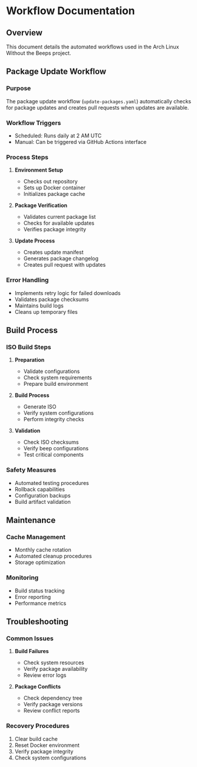 # Workflow Documentation

## Overview
This document details the automated workflows used in the Arch Linux Without the Beeps project.

## Package Update Workflow

### Purpose
The package update workflow (`update-packages.yaml`) automatically checks for package updates and creates pull requests when updates are available.

### Workflow Triggers
- Scheduled: Runs daily at 2 AM UTC
- Manual: Can be triggered via GitHub Actions interface

### Process Steps
1. **Environment Setup**
   - Checks out repository
   - Sets up Docker container
   - Initializes package cache

2. **Package Verification**
   - Validates current package list
   - Checks for available updates
   - Verifies package integrity

3. **Update Process**
   - Creates update manifest
   - Generates package changelog
   - Creates pull request with updates

### Error Handling
- Implements retry logic for failed downloads
- Validates package checksums
- Maintains build logs
- Cleans up temporary files

## Build Process

### ISO Build Steps
1. **Preparation**
   - Validate configurations
   - Check system requirements
   - Prepare build environment

2. **Build Process**
   - Generate ISO
   - Verify system configurations
   - Perform integrity checks

3. **Validation**
   - Check ISO checksums
   - Verify beep configurations
   - Test critical components

### Safety Measures
- Automated testing procedures
- Rollback capabilities
- Configuration backups
- Build artifact validation

## Maintenance

### Cache Management
- Monthly cache rotation
- Automated cleanup procedures
- Storage optimization

### Monitoring
- Build status tracking
- Error reporting
- Performance metrics

## Troubleshooting

### Common Issues
1. **Build Failures**
   - Check system resources
   - Verify package availability
   - Review error logs

2. **Package Conflicts**
   - Check dependency tree
   - Verify package versions
   - Review conflict reports

### Recovery Procedures
1. Clear build cache
2. Reset Docker environment
3. Verify package integrity
4. Check system configurations

